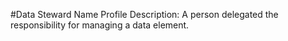 #Data Steward Name Profile
Description: A person delegated the responsibility for managing a data element.